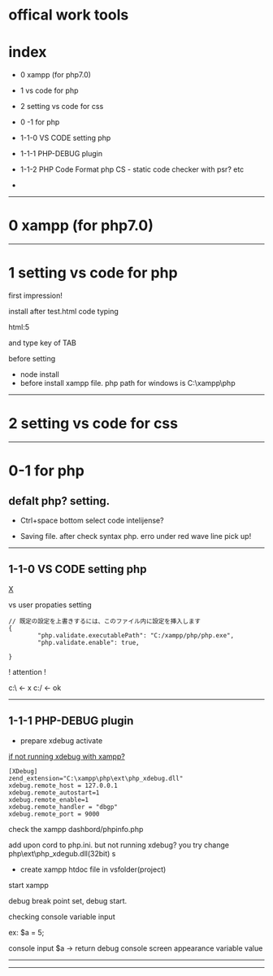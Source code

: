 # offical work tools

# index
- 0 xampp (for php7.0)
- 1 vs code for php
- 2 setting vs code for css

- 0 -1 for php 

- 1-1-0 VS CODE setting php
- 1-1-1 PHP-DEBUG plugin

- 1-1-2 
PHP Code Format
php CS - static code checker with psr?
etc


- 


--------------------------------
# 0 xampp (for php7.0)




-------------
# 1 setting vs code for php

first impression! 

install after test.html code typing

html:5

and type key of TAB


before setting
- node install
- before install xampp file. php path for windows  is C:\xampp\php


--------------
# 2 setting vs code for css






-------------
# 0-1 for php

## defalt php? setting.

- Ctrl+space bottom select 
code intelijense?

- Saving file. after check syntax php.
erro under red wave line pick up!




-----------------
## 1-1-0 VS CODE setting php

[X](https://officeyuai.net/%E3%82%B7%E3%82%B9%E3%83%86%E3%83%A0%E9%96%8B%E7%99%BA/vscodewithphpsetting/)

vs user propaties setting

```
// 既定の設定を上書きするには、このファイル内に設定を挿入します
{
        "php.validate.executablePath": "C:/xampp/php/php.exe",
        "php.validate.enable": true,

}

```

! attention !

c:\ <- x
c:/ <- ok




-----------------
## 1-1-1 PHP-DEBUG plugin

- prepare xdebug activate

[if not running xdebug with xampp?](http://gomocool.net/gomokulog/?p=64)

```
[XDebug]
zend_extension="C:\xampp\php\ext\php_xdebug.dll"
xdebug.remote_host = 127.0.0.1
xdebug.remote_autostart=1
xdebug.remote_enable=1
xdebug.remote_handler = "dbgp"
xdebug.remote_port = 9000
```

check the xampp dashbord/phpinfo.php

add upon cord to php.ini. but not running xdebug?
you try change php\ext\php_xdegub.dll(32bit) s




- create xampp htdoc file in vsfolder(project)

start xampp

debug break point set, debug start.

checking console variable input

ex: $a = 5;

console input $a -> return debug console screen appearance variable value












-------------



-------------

